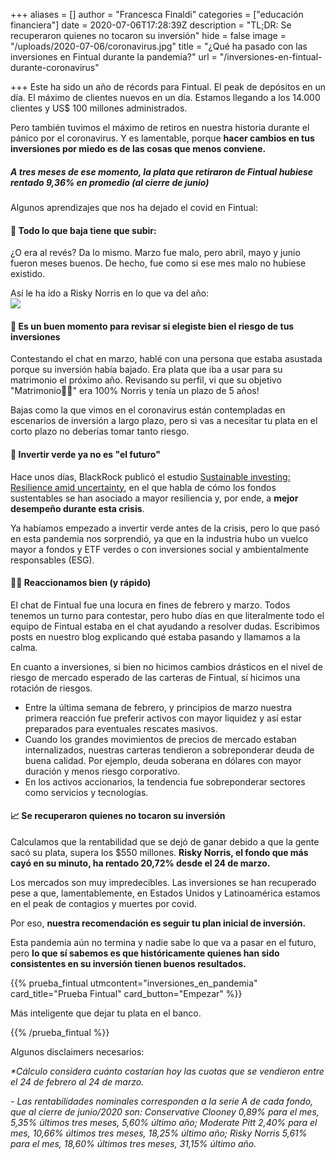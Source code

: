 +++
aliases = []
author = "Francesca Finaldi"
categories = ["educación financiera"]
date = 2020-07-06T17:28:39Z
description = "TL;DR: Se recuperaron quienes no tocaron su inversión"
hide = false
image = "/uploads/2020-07-06/coronavirus.jpg"
title = "¿Qué ha pasado con las inversiones en Fintual durante la pandemia?"
url = "/inversiones-en-fintual-durante-coronavirus"

+++
Este ha sido un año de récords para Fintual. El peak de depósitos en un día. El máximo de clientes nuevos en un día. Estamos llegando a los 14.000 clientes y US$ 100 millones administrados.

Pero también tuvimos el máximo de retiros en nuestra historia durante el pánico por el coronavirus. Y es lamentable, porque **hacer cambios en tus inversiones por miedo es de las cosas que menos conviene.**

##### A tres meses de ese momento, la plata que retiraron de Fintual hubiese rentado 9,36% en promedio (al cierre de junio)

Algunos aprendizajes que nos ha dejado el covid en Fintual:

#### 🎢 Todo lo que baja tiene que subir:

¿O era al revés? Da lo mismo. Marzo fue malo, pero abril, mayo y junio fueron meses buenos. De hecho, fue como si ese mes malo no hubiese existido.

Así le ha ido a Risky Norris en lo que va del año:  
![](/uploads/2020-07-06/norris-ytd.png)

#### 🧐 Es un buen momento para revisar si elegiste bien el riesgo de tus inversiones

Contestando el chat en marzo, hablé con una persona que estaba asustada porque su inversión había bajado. Era plata que iba a usar para su matrimonio el próximo año. Revisando su perfil, vi que su objetivo "Matrimonio👰💒" era 100% Norris y tenía un plazo de 5 años!

Bajas como la que vimos en el coronavirus están contempladas en escenarios de inversión a largo plazo, pero si vas a necesitar tu plata en el corto plazo no deberías tomar tanto riesgo.

#### 🌱 Invertir verde ya no es "el futuro"

Hace unos días, BlackRock publicó el estudio [Sustainable investing: Resilience amid uncertainty](https://www.blackrock.com/corporate/about-us/sustainability-resilience-research), en el que habla de cómo los fondos sustentables se han asociado a mayor resiliencia y, por ende, a **mejor desempeño durante esta crisis**.

Ya habíamos empezado a invertir verde antes de la crisis, pero lo que pasó en esta pandemia nos sorprendió, ya que en la industria hubo un vuelco mayor a fondos y ETF verdes o con inversiones social y ambientalmente responsables (ESG).

#### 👩‍💻 Reaccionamos bien (y rápido)

El chat de Fintual fue una locura en fines de febrero y marzo. Todos tenemos un turno para contestar, pero hubo días en que literalmente todo el equipo de Fintual estaba en el chat ayudando a resolver dudas. Escribimos posts en nuestro blog explicando qué estaba pasando y llamamos a la calma.

En cuanto a inversiones, si bien no hicimos cambios drásticos en el nivel de riesgo de mercado esperado de las carteras de Fintual, sí hicimos una rotación de riesgos.

* Entre la última semana de febrero, y principios de marzo nuestra primera reacción fue preferir activos con mayor liquidez y así estar preparados para eventuales rescates masivos.
* Cuando los grandes movimientos de precios de mercado estaban internalizados, nuestras carteras tendieron a sobreponderar deuda de buena calidad. Por ejemplo, deuda soberana en dólares con mayor duración y menos riesgo corporativo.
* En los activos accionarios, la tendencia fue sobreponderar sectores como servicios y tecnologías.

#### 📈 Se recuperaron quienes no tocaron su inversión

Calculamos que la rentabilidad que se dejó de ganar debido a que la gente sacó su plata, supera los $550 millones. **Risky Norris, el fondo que más cayó en su minuto, ha rentado 20,72% desde el 24 de marzo.**

Los mercados son muy impredecibles. Las inversiones se han recuperado pese a que, lamentablemente, en Estados Unidos y Latinoamérica estamos en el peak de contagios y muertes por covid.

Por eso, **nuestra recomendación es seguir tu plan inicial de inversión.**

Esta pandemia aún no termina y nadie sabe lo que va a pasar en el futuro, pero **lo que sí sabemos es que históricamente quienes han sido consistentes en su inversión tienen buenos resultados.**

{{% prueba_fintual
utmcontent="inversiones_en_pandemia"
card_title="Prueba Fintual"
card_button="Empezar" %}}

Más inteligente que dejar tu plata en el banco.

{{% /prueba_fintual %}}

Algunos disclaimers necesarios:

_*Cálculo considera cuánto costarían hoy las cuotas que se vendieron entre el 24 de febrero al 24 de marzo._

_- Las rentabilidades nominales corresponden a la serie A de cada fondo, que al cierre de junio/2020 son: Conservative Clooney 0,89% para el mes, 5,35% últimos tres meses, 5,60% último año; Moderate Pitt 2,40% para el mes, 10,66% últimos tres meses, 18,25% último año; Risky Norris 5,61% para el mes, 18,60% últimos tres meses, 31,15% último año._